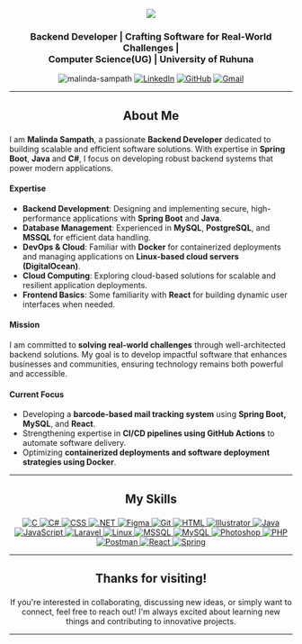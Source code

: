 <p align="center">
  <a href="https://github.com/DenverCoder1/readme-typing-svg"><img src="https://readme-typing-svg.herokuapp.com?font=Time+New+Roman&color=cyan&size=40&center=true&vCenter=true&width=600&height=100&lines=Hi,I'm+Malinda+Sampath;"></a>
    
<h3 align="center">Backend Developer | Crafting Software for Real-World Challenges | <br> Computer Science(UG) | University of Ruhuna</h3>
</p>
<p align="center">
  <img src="https://komarev.com/ghpvc/?username=malinda-sampath&label=Profile%20views&color=green&style=flat" alt="malinda-sampath" />
  <a href="https://www.linkedin.com/in/malinda-sampath/"><img src="https://img.shields.io/badge/LinkedIn-%230A66C2.svg?style=plastic&logo=linkedin&logoColor=white" alt="LinkedIn"/></a>
	<a href="https://github.com/malinda-sampath"><img src="https://img.shields.io/badge/github-%23181717.svg?style=plastic&logo=github&logoColor=white" alt="GitHub"/></a>
    <a href="mailto:malindasampath45@gmail.com"><img src="https://img.shields.io/badge/gmail-%23EA4335.svg?style=plastic&logo=gmail&logoColor=white" alt="Gmail"/></a>
</p>

---

## <p align="center">About Me</p>

I am **Malinda Sampath**, a passionate **Backend Developer** dedicated to building scalable and efficient software solutions. With expertise in **Spring Boot**, **Java** and  **C#**, I focus on developing robust backend systems that power modern applications.  

#### **Expertise**  

- **Backend Development**: Designing and implementing secure, high-performance applications with **Spring Boot** and **Java**.  
- **Database Management**: Experienced in **MySQL**, **PostgreSQL**, and **MSSQL** for efficient data handling.  
- **DevOps & Cloud**: Familiar with **Docker** for containerized deployments and managing applications on **Linux-based cloud servers (DigitalOcean)**.  
- **Cloud Computing**: Exploring cloud-based solutions for scalable and resilient application deployments.  
- **Frontend Basics**: Some familiarity with **React** for building dynamic user interfaces when needed.  

#### **Mission**  

I am committed to **solving real-world challenges** through well-architected backend solutions. My goal is to develop impactful software that enhances businesses and communities, ensuring technology remains both powerful and accessible.  

#### **Current Focus**  

- Developing a **barcode-based mail tracking system** using **Spring Boot, MySQL**, and **React**.  
- Strengthening expertise in **CI/CD pipelines using GitHub Actions** to automate software delivery.  
- Optimizing **containerized deployments and software deployment strategies using Docker**.  

---

## <p align="center">My Skills</p>

<p align="center">
   
  <a href="https://www.cprogramming.com/" target="_blank">
    <img alt="C" src="https://img.shields.io/badge/C%20-%232370ED.svg?style=plastic&logo=c&logoColor=white">
  </a> 
  
  <a href="https://www.w3schools.com/cs/" target="_blank">
    <img alt="C#" src="https://img.shields.io/badge/C%23%20-%232370ED.svg?style=plastic&logo=csharp&logoColor=white">
  </a> 
  
  <a href="https://www.w3schools.com/css/" target="_blank">
    <img alt="CSS" src="https://img.shields.io/badge/CSS%20-%231572B6.svg?style=plastic&logo=css3&logoColor=white">
  </a> 
  
  <a href="https://dotnet.microsoft.com/" target="_blank">
    <img alt=".NET" src="https://img.shields.io/badge/.NET-%235C2D91.svg?style=plastic&logo=dotnet&logoColor=white">
  </a> 
  
  <a href="https://www.figma.com/" target="_blank">
    <img alt="Figma" src="https://img.shields.io/badge/Figma-%23000000.svg?style=plastic&logo=figma&logoColor=white">
  </a> 
  
  <a href="https://git-scm.com/" target="_blank">
    <img alt="Git" src="https://img.shields.io/badge/Git-%23F05033.svg?style=plastic&logo=git&logoColor=white">
  </a> 
  
  <a href="https://www.w3.org/html/" target="_blank">
    <img alt="HTML" src="https://img.shields.io/badge/HTML5-%23E34F26.svg?style=plastic&logo=html5&logoColor=white">
  </a> 
  
  <a href="https://www.adobe.com/in/products/illustrator.html" target="_blank">
    <img alt="Illustrator" src="https://img.shields.io/badge/Illustrator-%23FF9A00.svg?style=plastic&logo=adobeillustrator&logoColor=white">
  </a>
  
  <a href="https://www.java.com" target="_blank">
    <img alt="Java" src="https://img.shields.io/badge/Java-%23007396.svg?style=plastic&logo=java&logoColor=white">
  </a> 
  
  <a href="https://developer.mozilla.org/en-US/docs/Web/JavaScript" target="_blank">
    <img alt="JavaScript" src="https://img.shields.io/badge/JavaScript-%23F7DF1E.svg?style=plastic&logo=javascript&logoColor=black">
  </a>
  
  <a href="https://laravel.com/" target="_blank">
    <img alt="Laravel" src="https://img.shields.io/badge/Laravel-%23252B42.svg?style=plastic&logo=laravel&logoColor=white">
  </a> 
  
  <a href="https://www.linux.org/" target="_blank">
    <img alt="Linux" src="https://img.shields.io/badge/Linux-%23FCC624.svg?style=plastic&logo=linux&logoColor=black">
  </a>
  
  <a href="https://www.microsoft.com/en-us/sql-server" target="_blank">
    <img alt="MSSQL" src="https://img.shields.io/badge/MSSQL-%2300478D.svg?style=plastic&logo=microsoftsqlserver&logoColor=white">
  </a>
  
  <a href="https://www.mysql.com/" target="_blank">
    <img alt="MySQL" src="https://img.shields.io/badge/MySQL-%234479A1.svg?style=plastic&logo=mysql&logoColor=white">
  </a> 
  
  <a href="https://www.photoshop.com/en" target="_blank">
    <img alt="Photoshop" src="https://img.shields.io/badge/Photoshop-%2331A8FF.svg?style=plastic&logo=adobephotoshop&logoColor=white">
  </a>
  
  <a href="https://www.php.net" target="_blank">
    <img alt="PHP" src="https://img.shields.io/badge/PHP-%237A7A7A.svg?style=plastic&logo=php&logoColor=white">
  </a>
  
  <a href="https://postman.com" target="_blank">
    <img alt="Postman" src="https://img.shields.io/badge/Postman-%23FF6C37.svg?style=plastic&logo=postman&logoColor=white">
  </a>
  
  <a href="https://reactjs.org/" target="_blank">
    <img alt="React" src="https://img.shields.io/badge/React-%2361DAFB.svg?style=plastic&logo=react&logoColor=black">
  </a>
  
  <a href="https://spring.io/" target="_blank">
    <img alt="Spring" src="https://img.shields.io/badge/Spring-%236DB33F.svg?style=plastic&logo=spring&logoColor=white">
  </a>
</p>

---
<!--
## <p align="center">GitHub Stats</p>

<p align="center">
  <table align="center">
      <td width="50%" align="center">
    <img align="center" src="https://github-readme-stats.vercel.app/api?username=malinda-sampath&theme=dark&show_icons=true&count_private=true" />
    <br><br>
    <img title="🔥 Get streak stats for your profile at git.io/streak-stats" alt="Malinda's streak" src="https://github-readme-streak-stats.herokuapp.com/?user=malinda-sampath&theme=dark&hide_border=false" />
</td>

<td width="50%" align="center">
    <img align="center" src="https://github-readme-stats.anuraghazra1.vercel.app/api/top-langs/?username=malinda-sampath&theme=dark&hide_border=false&no-bg=true&no-frame=true&langs_count=10" />
</td>
  </table>
</p>

---
-->
<!-- ## <p align="center">Connect with Me</p>

<p align="center">
	<a href="https://www.linkedin.com/in/malindasampath/"><img src="https://img.shields.io/badge/LinkedIn-%230A66C2.svg?style=plastic&logo=linkedin&logoColor=white" alt="LinkedIn"/></a>
	<a href="https://github.com/malinda-sampath"><img src="https://img.shields.io/badge/github-%23181717.svg?style=plastic&logo=github&logoColor=white" alt="GitHub"/></a>
    <a href="mailto:malindasampath45@gmail.com"><img src="https://img.shields.io/badge/gmail-%23EA4335.svg?style=plastic&logo=gmail&logoColor=white" alt="Gmail"/></a>

</p>

--- -->

## <p align="center">Thanks for visiting!</p>

<p align="center">
  If you're interested in collaborating, discussing new ideas, or simply want to connect, feel free to reach out! I'm always excited about learning new things and contributing to innovative projects.
</p>

---
